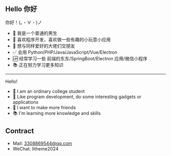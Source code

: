 Hello 你好
---

你好！(。・∀・)ノ
* 🙂 我是一个普通的男生
* 🎁 喜欢程序开发，喜欢做一些有趣的小玩意小应用
* 🌈 想与同样爱好的大佬们交朋友
* ✅ 会用 Python/PHP/Java/JavaScript/Vue/Electron
* 🆙 经常学习一些 前端的东东/SpringBoot/Electron 应用/微信小程序
* 📚 正在努力学习更多知识

---

Hello!
* 🙂 I am an ordinary college student
* 🎁 Like program development, do some interesting gadgets or applications
* 🙂 I want to make more friends
* 📚 I'm learning more knowledge and skills

Contract
---

* Mail: 3308869544@qq.com
* WeChat: litheme2024
